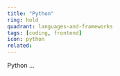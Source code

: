 ```yaml
---
title: "Python"
ring: hold
quadrant: languages-and-frameworks
tags: [coding, frontend]
icon: python
related:
---
```


Python ...
